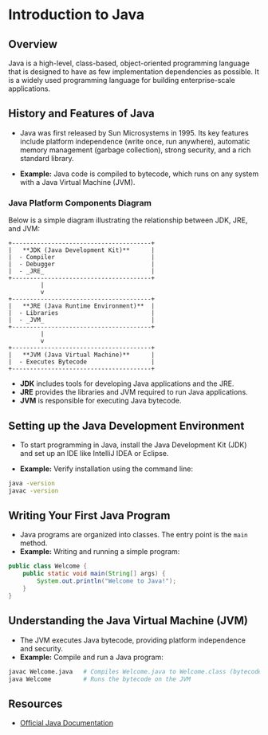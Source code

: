 # Introduction to Java

## Overview

Java is a high-level, class-based, object-oriented programming language that is designed to have as few implementation dependencies as possible. It is a widely used programming language for building enterprise-scale applications.


## History and Features of Java

- Java was first released by Sun Microsystems in 1995. Its key features include platform independence (write once, run anywhere), automatic memory management (garbage collection), strong security, and a rich standard library.

- **Example:** Java code is compiled to bytecode, which runs on any system with a Java Virtual Machine (JVM).

### Java Platform Components Diagram

Below is a simple diagram illustrating the relationship between JDK, JRE, and JVM:

```
+---------------------------------------+
|   **JDK (Java Development Kit)**      |
|  - Compiler                           |
|  - Debugger                           |
|  - _JRE_                              |
+---------------------------------------+
         |
         v
+---------------------------------------+
|   **JRE (Java Runtime Environment)**  |
|  - Libraries                          |
|  - _JVM_                              |
+---------------------------------------+
         |
         v
+---------------------------------------+
|   **JVM (Java Virtual Machine)**      |
|  - Executes Bytecode                  |
+---------------------------------------+
```

- **JDK** includes tools for developing Java applications and the JRE.
- **JRE** provides the libraries and JVM required to run Java applications.
- **JVM** is responsible for executing Java bytecode.

## Setting up the Java Development Environment
- To start programming in Java, install the Java Development Kit (JDK) and set up an IDE like IntelliJ IDEA or Eclipse.

- **Example:** Verify installation using the command line:

```sh
java -version
javac -version
```

## Writing Your First Java Program

- Java programs are organized into classes. The entry point is the `main` method.
- **Example:** Writing and running a simple program:

```java
public class Welcome {
    public static void main(String[] args) {
        System.out.println("Welcome to Java!");
    }
}
```

## Understanding the Java Virtual Machine (JVM)
- The JVM executes Java bytecode, providing platform independence and security.
- **Example:** Compile and run a Java program:

```sh
javac Welcome.java   # Compiles Welcome.java to Welcome.class (bytecode)
java Welcome         # Runs the bytecode on the JVM
```

## Resources
- [Official Java Documentation](https://docs.oracle.com/en/java/)
